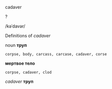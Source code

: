 cadaver

?

/kəˈdavər/

Definitions of _cadaver_

noun
**труп**

    corpse, body, carcass, carcase, cadaver, corse
**мертвое тело**

    corpse, cadaver, clod

_cadaver_
**труп**